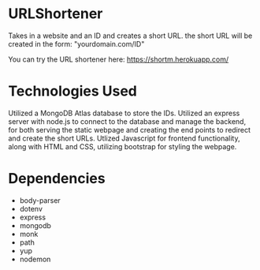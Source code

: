 # URLShortener
Takes in a website and an ID and creates a short URL.
the short URL will be created in the form: "yourdomain.com/ID"

You can try the URL shortener here: https://shortm.herokuapp.com/

# Technologies Used
Utilized a MongoDB Atlas database to store the IDs. Utilized an express server with node.js to connect to the database and manage the backend, for both serving the static webpage and creating the end points to redirect and create the short URLs.
Utlized Javascript for frontend functionality, along with HTML and CSS, utilizing bootstrap for styling the webpage.

# Dependencies
* body-parser
* dotenv
* express
* mongodb
* monk
* path
* yup
* nodemon
